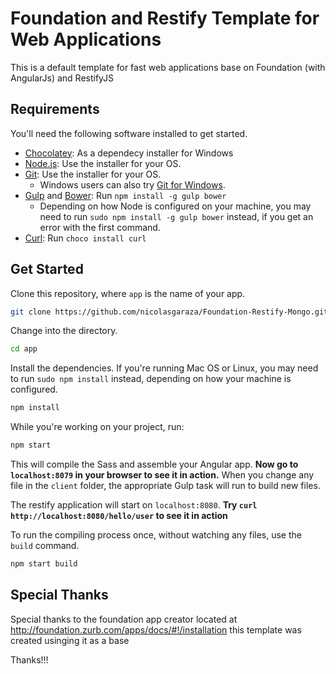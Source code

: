 # Foundation and Restify Template for Web Applications



This is a default template for fast web applications base on Foundation (with AngularJs) and RestifyJS

## Requirements

You'll need the following software installed to get started.

  - [Chocolatey](https://chocolatey.org): As a dependecy installer for Windows
  - [Node.js](http://nodejs.org): Use the installer for your OS.
  - [Git](http://git-scm.com/downloads): Use the installer for your OS.
    - Windows users can also try [Git for Windows](http://git-for-windows.github.io/).
  - [Gulp](http://gulpjs.com/) and [Bower](http://bower.io): Run `npm install -g gulp bower`
    - Depending on how Node is configured on your machine, you may need to run `sudo npm install -g gulp bower` instead, if you get an error with the first command.
  - [Curl](https://chocolatey.org/packages?q=curl): Run `choco install curl`

## Get Started

Clone this repository, where `app` is the name of your app.

```bash
git clone https://github.com/nicolasgaraza/Foundation-Restify-Mongo.git app
```

Change into the directory.

```bash
cd app
```

Install the dependencies. If you're running Mac OS or Linux, you may need to run `sudo npm install` instead, depending on how your machine is configured.

```bash
npm install
```

While you're working on your project, run:

```bash
npm start
```

This will compile the Sass and assemble your Angular app. **Now go to `localhost:8079` in your browser to see it in action.** When you change any file in the `client` folder, the appropriate Gulp task will run to build new files.

The restify application will start on `localhost:8080`. **Try `curl http://localhost:8080/hello/user` to see it in action**

To run the compiling process once, without watching any files, use the `build` command.

```bash
npm start build
```

## Special Thanks

Special thanks to the foundation app creator located at http://foundation.zurb.com/apps/docs/#!/installation this template was created usinging it as a base

Thanks!!!

